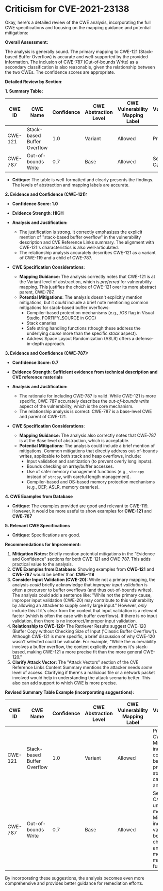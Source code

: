 # Criticism for CVE-2021-23138

Okay, here's a detailed review of the CWE analysis, incorporating the full CWE specifications and focusing on the mapping guidance and potential mitigations:

**Overall Assessment:**

The analysis is generally sound. The primary mapping to CWE-121 (Stack-based Buffer Overflow) is accurate and well-supported by the provided information. The inclusion of CWE-787 (Out-of-bounds Write) as a secondary classification is also reasonable, given the relationship between the two CWEs. The confidence scores are appropriate.

**Detailed Review by Section:**

**1. Summary Table:**

| CWE ID | CWE Name | Confidence | CWE Abstraction Level | CWE Vulnerability Mapping Label | CWE-Vulnerability Mapping Notes |
|---|---|---|---|---|---|
| CWE-121 | Stack-based Buffer Overflow | 1.0 | Variant | Allowed | Primary CWE |
| CWE-787 | Out-of-bounds Write | 0.7 | Base | Allowed | Secondary Candidate |

*   **Critique:** The table is well-formatted and clearly presents the findings. The levels of abstraction and mapping labels are accurate.

**2. Evidence and Confidence (CWE-121):**

*   **Confidence Score: 1.0**
*   **Evidence Strength: HIGH**

*   **Analysis and Justification:**
    *   The justification is strong. It correctly emphasizes the explicit mention of "stack-based buffer overflow" in the vulnerability description and CVE Reference Links summary. The alignment with CWE-121's characteristics is also well-articulated.
    *   The relationship analysis accurately describes CWE-121 as a variant of CWE-119 and a child of CWE-787.

*   **CWE Specification Considerations:**
    *   **Mapping Guidance:** The analysis correctly notes that CWE-121 is at the Variant level of abstraction, which is *preferred* for vulnerability mapping. This justifies the choice of CWE-121 over its more abstract parent, CWE-787.
    *   **Potential Mitigations:** The analysis doesn't explicitly mention mitigations, but it *could* include a brief note mentioning common mitigations for stack-based buffer overflows:
        *   Compiler-based protection mechanisms (e.g., /GS flag in Visual Studio, FORTIFY_SOURCE in GCC)
        *   Stack canaries
        *   Safe string handling functions (though these address the underlying *cause* more than the specific *stack* aspect).
        *   Address Space Layout Randomization (ASLR) offers a defense-in-depth approach.

**3. Evidence and Confidence (CWE-787):**

*   **Confidence Score: 0.7**
*   **Evidence Strength: Sufficient evidence from technical description and CVE reference materials**

*   **Analysis and Justification:**
    *   The rationale for including CWE-787 is valid. While CWE-121 is more specific, CWE-787 accurately describes the *out-of-bounds write* aspect of the vulnerability, which is the core mechanism.
    *   The relationship analysis is correct: CWE-787 is a base-level CWE and parent of CWE-121.

*   **CWE Specification Considerations:**
    *   **Mapping Guidance:** The analysis also correctly notes that CWE-787 is at the Base level of abstraction, which is acceptable.
    *   **Potential Mitigations:** The analysis could include a brief mention of mitigations. Common mitigations that directly address out-of-bounds writes, applicable to both stack and heap overflows, include:
        *   Input validation and sanitization (to prevent overly long inputs).
        *   Bounds checking on array/buffer accesses.
        *   Use of safer memory management functions (e.g., `strncpy` instead of `strcpy`, with careful length management).
        *   Compiler-based and OS-based memory protection mechanisms (e.g., DEP, ASLR, memory canaries).

**4. CWE Examples from Database**

*   **Critique**: The examples provided are good and relevant to CWE-119. However, it would be more useful to show examples for **CWE-121** and **CWE-787**

**5. Relevant CWE Specifications**

*   **Critique**: Specifications are good.

**Recommendations for Improvement:**

1.  **Mitigation Notes:**  Briefly mention potential mitigations in the "Evidence and Confidence" sections for both CWE-121 and CWE-787. This adds practical value to the analysis.
2.  **CWE Examples from Database:** Showing examples from **CWE-121** and **CWE-787** would be better than **CWE-119**
3.  **Consider Input Validation (CWE-20):**  While not a primary mapping, the analysis *could* briefly acknowledge that *improper input validation* is often a precursor to buffer overflows (and thus out-of-bounds writes). The analysis could add a sentence like: "While not the primary cause, improper input validation (CWE-20) may contribute to this vulnerability by allowing an attacker to supply overly large input."  However, *only* include this if it's clear from the context that input validation is a relevant factor (which is often the case with buffer overflows).  If there is no input validation, then there is no incorrect/improper input validation.
4. **Relationship to CWE-120:** The Retriever Results suggest CWE-120 (Buffer Copy without Checking Size of Input ('Classic Buffer Overflow')). Although CWE-121 is more specific, a brief discussion of why CWE-120 wasn't selected could be valuable. For example, "While the vulnerability involves a buffer overflow, the context explicitly mentions it's stack-based, making CWE-121 a more precise fit than the more general CWE-120."
5. **Clarify Attack Vector:** The "Attack Vectors" section of the CVE Reference Links Content Summary mentions the attacker needs *some* level of access. Clarifying if there's a malicious file or a network packet involved would help in understanding the attack scenario better. This also can add support to which CWE is more precise.

**Revised Summary Table Example (incorporating suggestions):**

| CWE ID | CWE Name | Confidence | CWE Abstraction Level | CWE Vulnerability Mapping Label | CWE-Vulnerability Mapping Notes |
|---|---|---|---|---|---|
| CWE-121 | Stack-based Buffer Overflow | 1.0 | Variant | Allowed | Primary CWE. Mitigations include compiler-based protection, stack canaries, and ASLR. |
| CWE-787 | Out-of-bounds Write | 0.7 | Base | Allowed | Secondary Candidate, underlying mechanism. Mitigations include input validation, bounds checking, and safe memory management functions. |

By incorporating these suggestions, the analysis becomes even more comprehensive and provides better guidance for remediation efforts.